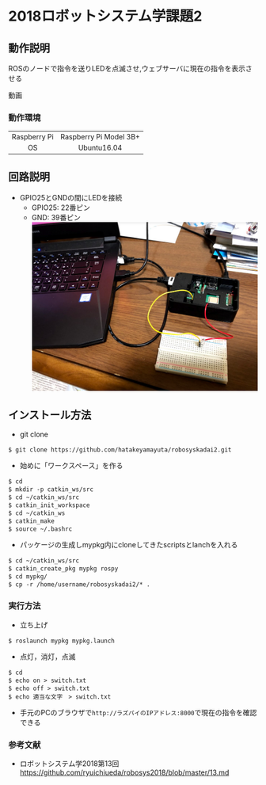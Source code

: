 # 2018ロボットシステム学課題2
## 動作説明
 ROSのノードで指令を送りLEDを点滅させ,ウェブサーバに現在の指令を表示させる <p> 
動画 

### 動作環境

|||
|:--:|:--:|
|Raspberry Pi|Raspberry Pi Model 3B+|
|OS| Ubuntu16.04|
## 回路説明
* GPIO25とGNDの間にLEDを接続
  * GPIO25: 22番ピン
  * GND: 39番ピン
![](./kairo.PNG)
## インストール方法
* git clone
```
$ git clone https://github.com/hatakeyamayuta/robosyskadai2.git
```
* 始めに「ワークスペース」を作る
```
$ cd
$ mkdir -p catkin_ws/src
$ cd ~/catkin_ws/src
$ catkin_init_workspace
$ cd ~/catkin_ws
$ catkin_make
$ source ~/.bashrc
```
* パッケージの生成しmypkg内にcloneしてきたscriptsとlanchを入れる
```
$ cd ~/catkin_ws/src
$ catkin_create_pkg mypkg rospy
$ cd mypkg/
$ cp -r /home/username/robosyskadai2/* .
```
### 実行方法
* 立ち上げ
```
$ roslaunch mypkg mypkg.launch 
```
* 点灯，消灯，点滅
```
$ cd
$ echo on > switch.txt
$ echo off > switch.txt
$ echo 適当な文字　> switch.txt
```
* 手元のPCのブラウザで`http://ラズパイのIPアドレス:8000`で現在の指令を確認できる
### 参考文献
* ロボットシステム学2018第13回   
https://github.com/ryuichiueda/robosys2018/blob/master/13.md  



